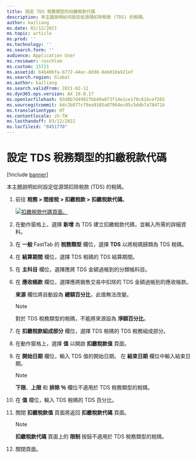 ```yaml
---
title: 設定 TDS 稅務類型的扣繳稅款代碼
description: 本主題說明如何設定從源頭扣除稅款 (TDS) 的稅碼。
author: kailiang
ms.date: 02/12/2021
ms.topic: article
ms.prod: ''
ms.technology: ''
ms.search.form: ''
audience: Application User
ms.reviewer: roschlom
ms.custom: 15721
ms.assetid: b4b406fa-b772-44ec-8dd8-8eb818a921ef
ms.search.region: Global
ms.author: kailiang
ms.search.validFrom: 2021-02-12
ms.dyn365.ops.version: AX 10.0.17
ms.openlocfilehash: 03d8b7d4992fbb49a873f14e1ce1f0c816cef202
ms.sourcegitcommit: 6dc2b877cf8ea9185a07964ec05c5ddb7a78471b
ms.translationtype: HT
ms.contentlocale: zh-TW
ms.lasthandoff: 03/12/2022
ms.locfileid: "8451770"
---
```

# <a name="set-up-withholding-tax-codes-for-the-tds-tax-type"></a>設定 TDS 稅務類型的扣繳稅款代碼

[!include [banner](../includes/banner.md)]

本主題說明如何設定從源頭扣除稅款 (TDS) 的稅碼。

1. 前往 **稅務 \> 間接稅 \> 扣繳稅款 \> 扣繳稅款代碼**。

    [![扣繳稅款代碼頁面。](./media/apac-ind-TDS-17.png)](./media/apac-ind-TDS-17.png)

2. 在動作窗格上，選擇 **新增** 為 TDS 建立扣繳稅款代碼，並輸入所需的詳細資料。
3. 在 **一般** FastTab 的 **稅務類型** 欄位，選擇 **TDS** 以將稅碼歸類為 TDS 稅碼。
4. 在 **結算期間** 欄位，選擇 TDS 稅碼的 TDS 結算期間。
5. 在 **主科目** 欄位，選擇應將 TDS 金額過帳到的分類帳科目。
6. 在 **應收帳款** 欄位，選擇應將銷售交易中扣除的 TDS 金額過帳到的應收帳款。

    **來源** 欄位將自動設為 **總額百分比**，此值無法改變。

    > [!NOTE]
    > 對於 TDS 稅務類型的稅碼，不能將來源設為 **淨額百分比**。

7. 在 **扣繳稅款組成部分** 欄位，選擇 TDS 稅碼的 TDS 稅務組成部分。
8. 在動作窗格上，選擇 **值** 以開啟 **扣繳稅款值** 頁面。
9. 在 **開始日期** 欄位，輸入 TDS 值的開始日期。 在 **結束日期** 欄位中輸入結束日期。

    > [!NOTE]
    > **下限**、**上限** 和 **排除 ％** 欄位不適用於 TDS 稅務類型的稅碼。

10. 在 **值** 欄位，輸入 TDS 稅碼的 TDS 百分比。
11. 關閉 **扣繳稅款值** 頁面將返回 **扣繳稅款代碼** 頁面。

    > [!NOTE]
    > **扣繳稅款代碼** 頁面上的 **限制** 按鈕不適用於 TDS 稅務類型的稅碼。

12. 關閉頁面。

